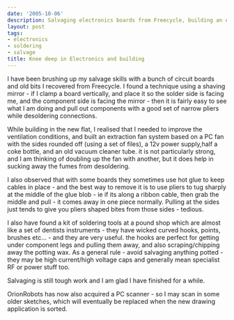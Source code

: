 ```yaml
---
date: '2005-10-06'
description: Salvaging electronics boards from Freecycle, building an extractor fan.
layout: post
tags:
- electronics
- soldering
- salvage
title: Knee deep in Electronics and building
---
```

I have been brushing up my salvage skills with a bunch of circuit boards and old bits I recovered from Freecycle. I found a technique using a shaving mirror - if I clamp a board vertically, and place it so the solder side is facing me, and the component side is facing the mirror - then it is fairly easy to see what I am doing and pull out components with a good set of narrow pliers while desoldering connections.

While building in the new flat, I realised that I needed to improve the ventilation conditions, and built an extraction fan system based on a PC fan with the sides rounded off (using a set of files), a 12v power supply,half a coke bottle, and an old vacuum cleaner tube. it is not particularly strong, and I am thinking of doubling up the fan with another, but it does help in sucking away the fumes from desoldering.

I also observed that with some boards they sometimes use hot glue to keep cables in place - and the best way to remove it is to use pliers to tug sharply at the middle of the glue blob - ie if its along a ribbon cable, then grab the middle and pull - it comes away in one piece normally. Pulling at the sides just tends to give you pliers shaped bites from those sides - tedious.

I also have found a kit of soldering tools at a pound shop which are almost like a set of dentists instruments - they have wicked curved hooks, points, brushes etc... - and they are very useful. the hooks are perfect for getting under component legs and pulling them away, and also scraping/chipping away the potting wax. As a general rule - avoid salvaging anything potted - they may be high current/high voltage caps and generally mean specialist RF or power stuff too.

Salvaging is still tough work and I am glad I have finished for a while.

OrionRobots has now also acquired a PC scanner - so I may scan in some older sketches, which will eventually be replaced when the new drawing application is sorted.

